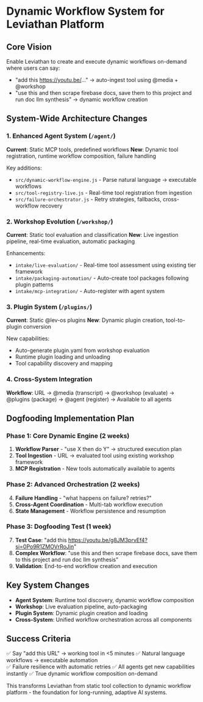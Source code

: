 # Dynamic Workflow System for Leviathan Platform

## Core Vision
Enable Leviathan to create and execute dynamic workflows on-demand where users can say:
- "add this https://youtu.be/..." → auto-ingest tool using @media + @workshop
- "use this and then scrape firebase docs, save them to this project and run doc llm synthesis" → dynamic workflow creation

## System-Wide Architecture Changes

### 1. Enhanced Agent System (`/agent/`)
**Current**: Static MCP tools, predefined workflows
**New**: Dynamic tool registration, runtime workflow composition, failure handling

Key additions:
- `src/dynamic-workflow-engine.js` - Parse natural language → executable workflows  
- `src/tool-registry-live.js` - Real-time tool registration from ingestion
- `src/failure-orchestrator.js` - Retry strategies, fallbacks, cross-workflow recovery

### 2. Workshop Evolution (`/workshop/`)
**Current**: Static tool evaluation and classification
**New**: Live ingestion pipeline, real-time evaluation, automatic packaging

Enhancements:
- `intake/live-evaluation/` - Real-time tool assessment using existing tier framework
- `intake/packaging-automation/` - Auto-create tool packages following plugin patterns
- `intake/mcp-integration/` - Auto-register with agent system

### 3. Plugin System (`/plugins/`)
**Current**: Static @lev-os plugins
**New**: Dynamic plugin creation, tool-to-plugin conversion

New capabilities:
- Auto-generate plugin.yaml from workshop evaluation
- Runtime plugin loading and unloading
- Tool capability discovery and mapping

### 4. Cross-System Integration
**Workflow**: URL → @media (transcript) → @workshop (evaluate) → @plugins (package) → @agent (register) → Available to all agents

## Dogfooding Implementation Plan

### Phase 1: Core Dynamic Engine (2 weeks)
1. **Workflow Parser** - "use X then do Y" → structured execution plan
2. **Tool Ingestion** - URL → evaluated tool using existing workshop framework  
3. **MCP Registration** - New tools automatically available to agents

### Phase 2: Advanced Orchestration (2 weeks)
4. **Failure Handling** - "what happens on failure? retries?" 
5. **Cross-Agent Coordination** - Multi-tab workflow execution
6. **State Management** - Workflow persistence and resumption

### Phase 3: Dogfooding Test (1 week)
7. **Test Case**: "add this https://youtu.be/g8JM3prvEf4?si=0Po9R1ZMOVrRoJin" 
8. **Complex Workflow**: "use this and then scrape firebase docs, save them to this project and run doc llm synthesis"
9. **Validation**: End-to-end workflow creation and execution

## Key System Changes
- **Agent System**: Runtime tool discovery, dynamic workflow composition
- **Workshop**: Live evaluation pipeline, auto-packaging
- **Plugin System**: Dynamic plugin creation and loading
- **Cross-System**: Unified workflow orchestration across all components

## Success Criteria
✅ Say "add this URL" → working tool in <5 minutes
✅ Natural language workflows → executable automation  
✅ Failure resilience with automatic retries
✅ All agents get new capabilities instantly
✅ True dynamic workflow composition on-demand

This transforms Leviathan from static tool collection to dynamic workflow platform - the foundation for long-running, adaptive AI systems.